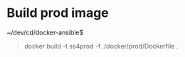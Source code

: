# Build prod image

~/dev/cd/docker-ansible$ 
> docker build -t ss4prod -f ./docker/prod/Dockerfile .